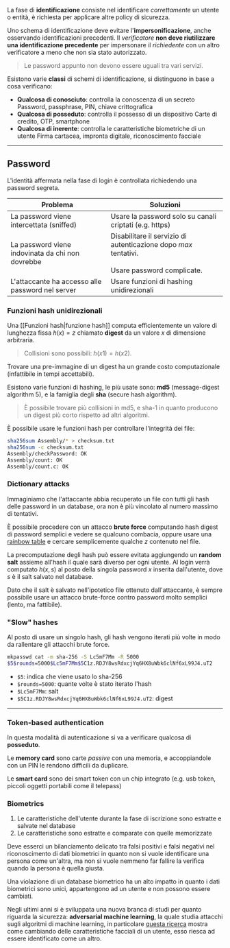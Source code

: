 La fase di **identificazione** consiste nel identificare _correttamente_ un utente o entità, è richiesta per applicare altre policy di sicurezza.

Uno schema di identificazione deve evitare l'**impersonificazione**, anche osservando identificazioni precedenti.
Il _verificatore_ **non deve riutilizzare una identificazione precedente** per impersonare il _richiedente_ con un altro verificatore a meno che non sia stato autorizzato.
>Le password appunto non devono essere uguali tra vari servizi.

Esistono varie **classi** di schemi di identificazione, si distinguono in base a cosa verificano:
- **Qualcosa di conosciuto**: controlla la conoscenza di un secreto
	Password, passphrase, PIN, chiave crittografica
- **Qualcosa di posseduto**: controlla il possesso di un dispositivo
	Carte di credito, OTP, smartphone
- **Qualcosa di inerente**: controlla le caratteristiche biometriche di un utente
	Firma cartacea, impronta digitale, riconoscimento facciale

---
## Password
L'identità affermata nella fase di login è controllata richiedendo una password segreta.

| Problema                                         | Soluzioni                                                                                          |
| ------------------------------------------------ | -------------------------------------------------------------------------------------------------- |
| La password viene intercettata (sniffed)         | Usare la password solo su canali criptati (e.g. https)                                             |
| La password viene indovinata da chi non dovrebbe | Disabilitare il servizio di autenticazione dopo _max_ tentativi.<br><br>Usare password complicate. |
| L'attaccante ha accesso alle password nel server | Usare funzioni di hashing unidirezionali                                                           |

### Funzioni hash unidirezionali
Una [[Funzioni hash|funzione hash]] computa efficientemente un valore di lunghezza fissa $h(x)=z$ chiamato **digest** da un valore $x$ di dimensione arbitraria.
>Collisioni sono possibili: $h(x1)=h(x2)$.

Trovare una pre-immagine di un digest ha un grande costo computazionale (infattibile in tempi accettabili).

Esistono varie funzioni di hashing, le più usate sono: **md5** (message-digest algorithm 5), e la famiglia degli **sha** (secure hash algorithm).
>È possibile trovare più collisioni in md5, e sha-1 in quanto producono un digest più corto rispetto ad altri algoritmi.

È possibile usare le funzioni hash per controllare l'integrità dei file:
```bash
sha256sum Assembly/* > checksum.txt
sha256sum -c checksum.txt
Assembly/checkPassword: OK
Assembly/count: OK
Assembly/count.c: OK
```

### Dictionary attacks
Immaginiamo che l'attaccante abbia recuperato un file con tutti gli hash delle password in un database, ora non è più vincolato al numero massimo di tentativi.

È possibile procedere con un attacco **brute force** computando hash digest di password semplici e vedere se qualcuno combacia, oppure usare una [rainbow table](https://en.wikipedia.org/wiki/Rainbow_table) e cercare semplicemente qualche $z$ contenuto nel file.

La precomputazione degli hash può essere evitata aggiungendo un **random salt** assieme all'hash il quale sarà diverso per ogni utente.
Al login verrà computato $h(x, s)$ al posto della singola password $x$ inserita dall'utente, dove $s$ è il salt salvato nel database.

Dato che il salt è salvato nell'ipotetico file ottenuto dall'attaccante, è sempre possibile usare un attacco brute-force contro password molto semplici (lento, ma fattibile).

### "Slow" hashes
Al posto di usare un singolo hash, gli hash vengono iterati più volte in modo da rallentare gli attacchi brute force.
```bash
mkpasswd cat -m sha-256 -S Lc5mF7Mm -R 5000
$5$rounds=5000$Lc5mF7Mm$5C1z.RDJY8wsRdxcjYq6HX8uWbk6clNf6xL99J4.uT2
```
- `$5`: indica che viene usato lo sha-256
- `$rounds=5000`: quante volte è stato iterato l'hash
- `$Lc5mF7Mm`: salt
- `$5C1z.RDJY8wsRdxcjYq6HX8uWbk6clNf6xL99J4.uT2`: digest

---

### Token-based authentication
In questa modalità di autenticazione si va a verificare qualcosa di **posseduto**.

Le **memory card** sono carte _passive_ con una memoria, e accoppiandole con un PIN le rendono difficili da duplicare.

Le **smart card** sono dei smart token con un chip integrato (e.g. usb token, piccoli oggetti portabili come il  telepass)

### Biometrics
1. Le caratteristiche dell'utente durante la fase di iscrizione sono estratte e salvate nel database
2. Le caratteristiche sono estratte e comparate con quelle memorizzate

Deve esserci un bilanciamento delicato tra falsi positivi e falsi negativi nel riconoscimento di dati biometrici in quanto non si vuole identificare una persona come un'altra, ma non si vuole nemmeno far fallire la verifica quando la persona è quella giusta.

Una violazione di un database biometrico ha un alto impatto in quanto i dati biometrici sono unici, appartengono ad un utente e non possono essere cambiati.

Negli ultimi anni si è sviluppata una nuova branca di studi per quanto riguarda la sicurezza: **adversarial machine learning**, la quale studia attacchi sugli algoritmi di machine learning, in particolare [questa ricerca](https://users.ece.cmu.edu/~lbauer/proj/advml.php) mostra come cambiando delle caratteristiche facciali di un utente, esso riesca ad essere identificato come un altro.